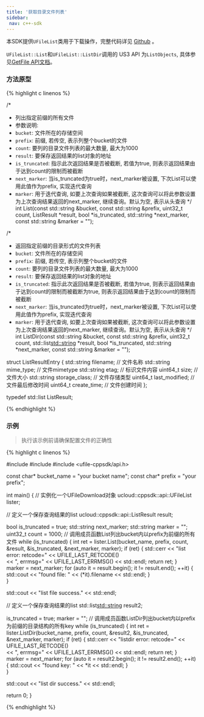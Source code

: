 ```yaml
--- 
title: '获取目录文件列表'
sidebar:
 nav: c++-sdk
---
```


本SDK提供`UFileList`类用于下载操作，完整代码详见 [Github](https://github.com/ufilesdk-dev/ufile-cppsdk/blob/master/ucloud/api/download.cpp) 。  

`UFileList::List`和`UFileList::ListDir`调用的 US3 API 为`ListObjects`, 具体参见[GetFile API文档](https://docs.ucloud.cn/api/ufile-api/list_objects)。  

### 方法原型

{% highlight c linenos %}

/*  
* 列出指定前缀的所有文件
* 参数说明:
* `bucket`: 文件所在的存储空间
* `prefix`: 前缀, 若传空, 表示列整个bucket的文件
* `count`: 要列的目录文件列表的最大数量, 最大为1000
* `result`: 要保存返回结果的list对象的地址
* `is_truncated`: 指示此次返回结果是否被截断, 若值为true, 则表示返回结果由于达到count的限制而被截断
* `next_marker`: 当is_truncated为true时，next_marker被设置, 下次List可以使用此值作为prefix, 实现迭代查询
* `marker`: 用于迭代查询, 如要上次查询如果被截断, 这次查询可以将此参数设置为上次查询结果返回的next_marker, 继续查询。默认为空, 表示从头查询
*/
int List(const std::string &bucket, const std::string &prefix, uint32_t count, ListResult *result, bool *is_truncated, std::string *next_marker, const std::string &marker = "");

/*  
* 返回指定前缀的目录形式的文件列表
* `bucket`: 文件所在的存储空间
* `prefix`: 前缀, 若传空, 表示列整个bucket的文件
* `count`: 要列的目录文件列表的最大数量, 最大为1000
* `result`: 要保存返回结果的list对象的地址
* `is_truncated`: 指示此次返回结果是否被截断, 若值为true, 则表示返回结果由于达到count的限制而被截断为true, 则表示返回结果由于达到count的限制而被截断
* `next_marker`: 当is_truncated为true时，next_marker被设置, 下次List可以使用此值作为prefix, 实现迭代查询
* `marker`: 用于迭代查询, 如要上次查询如果被截断, 这次查询可以将此参数设置为上次查询结果返回的next_marker, 继续查询。默认为空, 表示从头查询
*/
int ListDir(const std::string &bucket, const std::string &prefix,
        uint32_t count, std::list<std::string> *result,
        bool *is_truncated, std::string *next_marker,
        const std::string &marker = "");

struct ListResultEntry {
  std::string filename; // 文件名称
  std::string mime_type; // 文件mimetype
  std::string etag; // 标识文件内容
  uint64_t size; // 文件大小
  std::string storage_class; // 文件存储类型
  uint64_t last_modified; //文件最后修改时间
  uint64_t create_time; // 文件创建时间
};

typedef std::list<ListResultEntry> ListResult;

{% endhighlight %}

### 示例

> 执行该示例前请确保配置文件的正确性

<div class="copyable" markdown="1">
{% highlight c linenos %}

#include <iostream>
#include <cstring>
#include <ufile-cppsdk/api.h>

const char* bucket_name = "your bucket name";
const char* prefix = "your prefix"; 

int main() {
  // 实例化一个UFileDownload对象
  ucloud::cppsdk::api::UFileList lister;

  // 定义一个保存查询结果的list
  ucloud::cppsdk::api::ListResult result;

  bool is_truncated = true;
  std::string next_marker;
  std::string marker = ""; 
  uint32_t count = 1000;
  // 调用成员函数List列出bucket内以prefix为前缀的所有文件
  while (is_truncated) {
    int ret = lister.List(bucket_name, prefix, count, &result,
        &is_truncated, &next_marker, marker);
    if (ret) {
      std::cerr << "list error: retcode=" << UFILE_LAST_RETCODE() \
                << ", errmsg=" << UFILE_LAST_ERRMSG() << std::endl;
      return ret;
    }   
    marker = next_marker;
    for (auto it = result.begin(); it != result.end(); ++it) {
        std::cout << "found file: " << (*it).filename << std::endl;
    }   
  }

  std::cout << "list file success." << std::endl;

  // 定义一个保存查询结果的list
  std::list<std::string> result2;
  
  is_truncated = true;
  marker = ""; 
  // 调用成员函数ListDir列出bucket内以prefix为前缀的目录结构的所有key
  while (is_truncated) {
    int ret = lister.ListDir(bucket_name, prefix, count, &result2,
        &is_truncated, &next_marker, marker);
    if (ret) {
      std::cerr << "listdir error: retcode=" << UFILE_LAST_RETCODE() \
                << ", errmsg=" << UFILE_LAST_ERRMSG() << std::endl;
      return ret;
    }   
    marker = next_marker;
    for (auto it = result2.begin(); it != result2.end(); ++it) {
        std::cout << "found key: " << *it << std::endl;
    }   
  }

  std::cout << "list dir success." << std::endl;

  return 0;
}

{% endhighlight %}
</div>